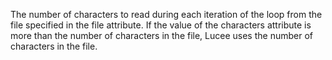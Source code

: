 The number of characters to read during each iteration of the loop from the file specified in the file attribute.
If the value of the characters attribute is more than the number of characters in the file,
Lucee uses the number of characters in the file.
